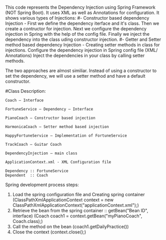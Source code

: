 This code represents the Dependency Injection using Spring Framework (NOT Spring Boot). It uses XML as well as Annotations for configuration.
It shows various types of Injections:
#- Constructor based dependency Injection - 
    First we define the dependency iterface and it's class. 
    Then we create a contructor for injection. Next we configure the dependency injection in Spring with the help of the config file.
    Finally we inject the dependency into the class uding constructor injection.
#- Getter and Setter method based dependency Injection -
    Creating setter methods in class for injections.
    Configure the dependency injection in Spring config file (XML/ Annotations)
    Inject the dependencies in your class by calling setter methods.
    
The two approaches are almost similiar. Instead of using a constructor to set the dependency, we will use a setter method and have a default constructor.


#Class Description:
```
Coach – Interface

FortuneService – Dependency – Interface

PianoCoach – Constructor based injection

HarmonicaCoach – Setter method based injection

HappyFortuneService – Implementation of FortuneService

TrackCoach – Guitar Coach

DependencyInjection – main class

ApplicationContext.xml - XML Configuration file
```
```
Dependency :: FortuneService  
Dependent  :: Coach
``` 
  Spring development process steps:
  1) Load the spring configuration file and Creating spring container (ClassPathXmlApplicationContext context = new ClassPathXmlApplicationContext("applicationContext.xml");)
  2) Retrieve the bean from the spring container :: getBean("Bean ID", interface) (Coach coach1 = context.getBean("myPianoCoach", Coach.class);)
  3) Call the method on the bean (coach1.getDailyPractice())
  4) Close the context (context.close();)
  
  
